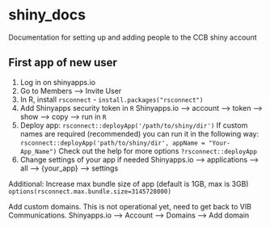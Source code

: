 # shiny_docs
Documentation for setting up and adding people to the CCB shiny account

## First app of new user

1. Log in on shinyapps.io
2. Go to Members --> Invite User
3. In R, install `rsconnect` - `install.packages("rsconnect")`
4. Add Shinyapps security token in `R`
   Shinyapps.io --> account --> token --> show --> copy --> run in `R`
5. Deploy app: `rsconnect::deployApp('/path/to/shiny/dir')`
   If custom names are required (recommended) you can run it in the following way: `rsconnect::deployApp('path/to/shiny/dir', appName = "Your-App_Name")`
   Check out the help for more options `?rsconnect::deployApp`
7. Change settings of your app if needed
   Shinyapps.io --> applications --> all --> {your_app} --> settings


Additional:
Increase max bundle size of app (default is 1GB, max is 3GB)
`options(rsconnect.max.bundle.size=3145728000)`

Add custom domains. This is not operational yet, need to get back to VIB Communications.
Shinyapps.io --> Account --> Domains --> Add domain


